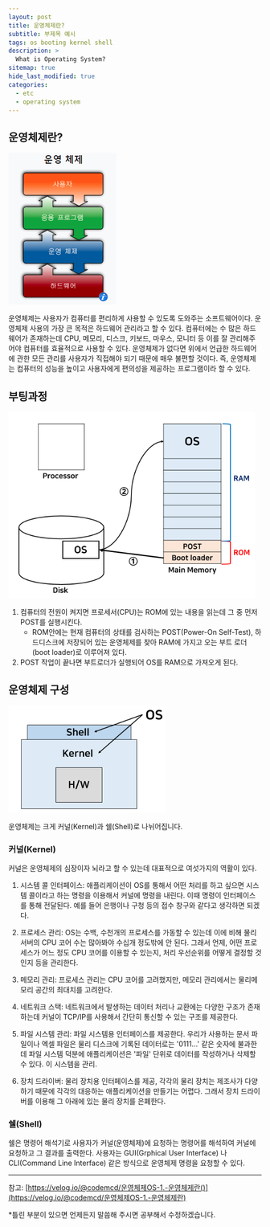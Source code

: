 ```yaml
---
layout: post
title: 운영체제란?
subtitle: 부제목 예시
tags: os booting kernel shell
description: >
  What is Operating System?
sitemap: true
hide_last_modified: true
categories:
  - etc
  - operating system
---
```


## 운영체제란?

![](/assets//img/blog/etc/operating%20system/os_1.PNG)

운영체제는 사용자가 컴퓨터를 편리하게 사용할 수 있도록 도와주는 소프트웨어이다. 운영체제 사용의 가장 큰 목적은 하드웨어 관리라고 할 수 있다. 컴퓨터에는 수 많은 하드웨어가 존재하는데 CPU, 메모리, 디스크, 키보드, 마우스, 모니터 등 이를 잘 관리해주어야 컴퓨터를 효율적으로 사용할 수 있다. 운영체제가 없다면 위에서 언급한 하드웨어에 관한 모든 관리를 사용자가 직접해야 되기 때문에 매우 불편할 것이다. 즉, 운영체제는 컴퓨터의 성능을 높이고 사용자에게 편의성을 제공하는 프로그램이라 할 수 있다.

## 부팅과정

![](/assets//img/blog/etc/operating%20system/os_2.PNG)

1. 컴퓨터의 전원이 켜지면 프로세서(CPU)는 ROM에 있는 내용을 읽는데 그 중 먼저 POST를 실행시킨다.
   - ROM안에는 현재 컴퓨터의 상태를 검사하는 POST(Power-On Self-Test), 하드디스크에 저장되어 있는 운영체제를 찾아 RAM에 가지고 오는 부트 로더(boot loader)로 이루어져 있다.
2. POST 작업이 끝나면 부트로더가 실행되어 OS를 RAM으로 가져오게 된다.

## 운영체제 구성

![](/assets//img/blog/etc/operating%20system/os_3.PNG)

운영체제는 크게 커널(Kernel)과 쉘(Shell)로 나뉘어집니다.

### 커널(Kernel)
커널은 운영체제의 심장이자 뇌라고 할 수 있는데 대표적으로 여섯가지의 역활이 있다.

1. 시스템 콜 인터페이스: 애플리케이션이 OS를 통해서 어떤 처리를 하고 싶으면 시스템 콜이라고 하는 명령을 이용해서 커널에 명령을 내린다. 이때 명령이 인터페이스를 통해 전달된다. 예를 들어 은행이나 구청 등의 접수 창구와 같다고 생각하면 되겠다.

2. 프로세스 관리: OS는 수백, 수천개의 프로세스를 가동할 수 있는데 이에 비해 물리 서버의 CPU 코어 수는 많아봐야 수십개 정도밖에 안 된다. 그래서 언제, 어떤 프로세스가 어느 정도 CPU 코어를 이용할 수 있는지, 처리 우선순위를 어떻게 결정할 것인지 등을 관리한다.

3. 메모리 관리: 프로세스 관리는 CPU 코어를 고려했지만, 메모리 관리에서는 물리메모리 공간의 최대치를 고려한다.

4. 네트워크 스택: 네트워크에서 발생하는 데이터 처리나 교환에는 다양한 구조가 존재하는데 커널이 TCP/IP를 사용해서 간단히 통신할 수 있는 구조를 제공한다.

5. 파일 시스템 관리: 파일 시스템용 인터페이스를 제공한다. 우리가 사용하는 문서 파일이나 엑셀 파일은 물리 디스크에 기록된 데이터로는 '0111...' 같은 숫자에 불과한데 파일 시스템 덕분에 애플리케이션은 '파일' 단위로 데이터를 작성하거나 삭제할 수 있다. 이 시스템을 관리.

6. 장치 드라이버: 물리 장치용 인터페이스를 제공, 각각의 물리 장치는 제조사가 다양하기 때문에 각각의 대응하는 애플리케이션을 만들기는 어렵다. 그래서 장치 드라이버를 이용해 그 아래에 있는 물리 장치를 은폐한다.

### 쉘(Shell)
쉘은 명령어 해석기로 사용자가 커널(운영체제)에 요청하는 명령어를 해석하여 커널에 요청하고 그 결과를 출력한다. 사용자는 GUI(Grphical User Interface) 나 CLI(Command Line Interface) 같은 방식으로 운영체제 명령을 요청할 수 있다.

---
참고: [https://velog.io/@codemcd/운영체제OS-1.-운영체제란()](https://velog.io/@codemcd/운영체제OS-1.-운영체제란)

*틀린 부분이 있으면 언제든지 말씀해 주시면 공부해서 수정하겠습니다.